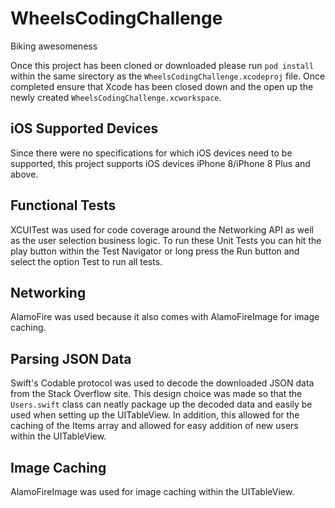 # WheelsCodingChallenge
Biking awesomeness

Once this project has been cloned or downloaded please run `pod install` within the same sirectory as the `WheelsCodingChallenge.xcodeproj` file. Once completed ensure that Xcode has been closed down and the open up the newly created `WheelsCodingChallenge.xcworkspace`.

## iOS Supported Devices
Since there were no specifications for which iOS devices need to be supported, this project supports iOS devices iPhone 8/iPhone 8 Plus and above.

## Functional Tests
XCUITest was used for code coverage around the Networking API as well as the user selection business logic. To run these Unit Tests you can hit the play button within the Test Navigator or long press the Run button and select the option Test to run all tests.

## Networking
AlamoFire was used because it also comes with AlamoFireImage for image caching.

## Parsing JSON Data
Swift's Codable protocol was used to decode the downloaded JSON data from the Stack Overflow site. This design choice was made so that the `Users.swift` class can neatly package up the decoded data and easily be used when setting up the UITableView. In addition, this allowed for the caching of the Items array and allowed for easy addition of new users within the UITableView.

## Image Caching
AlamoFireImage was used for image caching within the UITableView.
